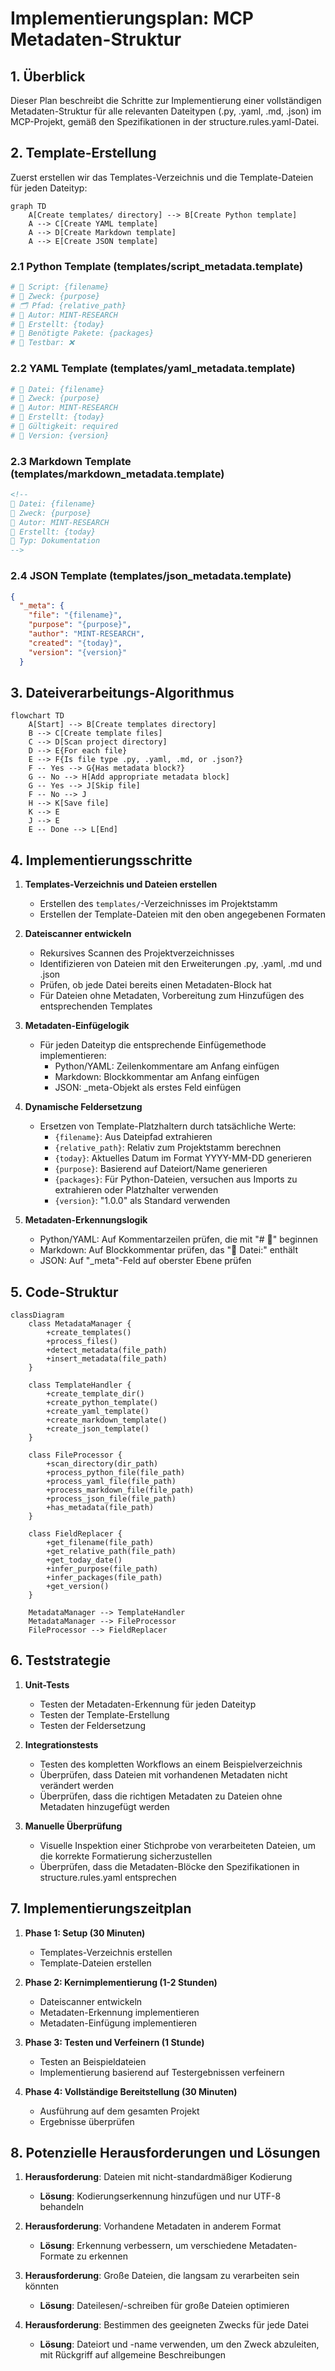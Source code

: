 # Implementierungsplan: MCP Metadaten-Struktur

## 1. Überblick

Dieser Plan beschreibt die Schritte zur Implementierung einer vollständigen Metadaten-Struktur für alle relevanten Dateitypen (.py, .yaml, .md, .json) im MCP-Projekt, gemäß den Spezifikationen in der structure.rules.yaml-Datei.

## 2. Template-Erstellung

Zuerst erstellen wir das Templates-Verzeichnis und die Template-Dateien für jeden Dateityp:

```mermaid
graph TD
    A[Create templates/ directory] --> B[Create Python template]
    A --> C[Create YAML template]
    A --> D[Create Markdown template]
    A --> E[Create JSON template]
```

### 2.1 Python Template (templates/script_metadata.template)

```python
# 📄 Script: {filename}
# 🔧 Zweck: {purpose}
# 🗂 Pfad: {relative_path}
# 👤 Autor: MINT-RESEARCH
# 📅 Erstellt: {today}
# 🧱 Benötigte Pakete: {packages}
# 🧪 Testbar: ❌

```

### 2.2 YAML Template (templates/yaml_metadata.template)

```yaml
# 📄 Datei: {filename}
# 🔧 Zweck: {purpose}
# 👤 Autor: MINT-RESEARCH
# 📅 Erstellt: {today}
# 📘 Gültigkeit: required
# 🧱 Version: {version}

```

### 2.3 Markdown Template (templates/markdown_metadata.template)

```markdown
<!-- 
📄 Datei: {filename}
🔧 Zweck: {purpose}
👤 Autor: MINT-RESEARCH
📅 Erstellt: {today}
📘 Typ: Dokumentation
-->

```

### 2.4 JSON Template (templates/json_metadata.template)

```json
{
  "_meta": {
    "file": "{filename}",
    "purpose": "{purpose}",
    "author": "MINT-RESEARCH",
    "created": "{today}",
    "version": "{version}"
  }
```

## 3. Dateiverarbeitungs-Algorithmus

```mermaid
flowchart TD
    A[Start] --> B[Create templates directory]
    B --> C[Create template files]
    C --> D[Scan project directory]
    D --> E{For each file}
    E --> F{Is file type .py, .yaml, .md, or .json?}
    F -- Yes --> G{Has metadata block?}
    G -- No --> H[Add appropriate metadata block]
    G -- Yes --> J[Skip file]
    F -- No --> J
    H --> K[Save file]
    K --> E
    J --> E
    E -- Done --> L[End]
```

## 4. Implementierungsschritte

1. **Templates-Verzeichnis und Dateien erstellen**
   - Erstellen des `templates/`-Verzeichnisses im Projektstamm
   - Erstellen der Template-Dateien mit den oben angegebenen Formaten

2. **Dateiscanner entwickeln**
   - Rekursives Scannen des Projektverzeichnisses
   - Identifizieren von Dateien mit den Erweiterungen .py, .yaml, .md und .json
   - Prüfen, ob jede Datei bereits einen Metadaten-Block hat
   - Für Dateien ohne Metadaten, Vorbereitung zum Hinzufügen des entsprechenden Templates

3. **Metadaten-Einfügelogik**
   - Für jeden Dateityp die entsprechende Einfügemethode implementieren:
     - Python/YAML: Zeilenkommentare am Anfang einfügen
     - Markdown: Blockkommentar am Anfang einfügen
     - JSON: _meta-Objekt als erstes Feld einfügen

4. **Dynamische Feldersetzung**
   - Ersetzen von Template-Platzhaltern durch tatsächliche Werte:
     - `{filename}`: Aus Dateipfad extrahieren
     - `{relative_path}`: Relativ zum Projektstamm berechnen
     - `{today}`: Aktuelles Datum im Format YYYY-MM-DD generieren
     - `{purpose}`: Basierend auf Dateiort/Name generieren
     - `{packages}`: Für Python-Dateien, versuchen aus Imports zu extrahieren oder Platzhalter verwenden
     - `{version}`: "1.0.0" als Standard verwenden

5. **Metadaten-Erkennungslogik**
   - Python/YAML: Auf Kommentarzeilen prüfen, die mit "# 📄" beginnen
   - Markdown: Auf Blockkommentar prüfen, das "📄 Datei:" enthält
   - JSON: Auf "_meta"-Feld auf oberster Ebene prüfen

## 5. Code-Struktur

```mermaid
classDiagram
    class MetadataManager {
        +create_templates()
        +process_files()
        +detect_metadata(file_path)
        +insert_metadata(file_path)
    }
    
    class TemplateHandler {
        +create_template_dir()
        +create_python_template()
        +create_yaml_template()
        +create_markdown_template()
        +create_json_template()
    }
    
    class FileProcessor {
        +scan_directory(dir_path)
        +process_python_file(file_path)
        +process_yaml_file(file_path)
        +process_markdown_file(file_path)
        +process_json_file(file_path)
        +has_metadata(file_path)
    }
    
    class FieldReplacer {
        +get_filename(file_path)
        +get_relative_path(file_path)
        +get_today_date()
        +infer_purpose(file_path)
        +infer_packages(file_path)
        +get_version()
    }
    
    MetadataManager --> TemplateHandler
    MetadataManager --> FileProcessor
    FileProcessor --> FieldReplacer
```

## 6. Teststrategie

1. **Unit-Tests**
   - Testen der Metadaten-Erkennung für jeden Dateityp
   - Testen der Template-Erstellung
   - Testen der Feldersetzung

2. **Integrationstests**
   - Testen des kompletten Workflows an einem Beispielverzeichnis
   - Überprüfen, dass Dateien mit vorhandenen Metadaten nicht verändert werden
   - Überprüfen, dass die richtigen Metadaten zu Dateien ohne Metadaten hinzugefügt werden

3. **Manuelle Überprüfung**
   - Visuelle Inspektion einer Stichprobe von verarbeiteten Dateien, um die korrekte Formatierung sicherzustellen
   - Überprüfen, dass die Metadaten-Blöcke den Spezifikationen in structure.rules.yaml entsprechen

## 7. Implementierungszeitplan

1. **Phase 1: Setup (30 Minuten)**
   - Templates-Verzeichnis erstellen
   - Template-Dateien erstellen

2. **Phase 2: Kernimplementierung (1-2 Stunden)**
   - Dateiscanner entwickeln
   - Metadaten-Erkennung implementieren
   - Metadaten-Einfügung implementieren

3. **Phase 3: Testen und Verfeinern (1 Stunde)**
   - Testen an Beispieldateien
   - Implementierung basierend auf Testergebnissen verfeinern

4. **Phase 4: Vollständige Bereitstellung (30 Minuten)**
   - Ausführung auf dem gesamten Projekt
   - Ergebnisse überprüfen

## 8. Potenzielle Herausforderungen und Lösungen

1. **Herausforderung**: Dateien mit nicht-standardmäßiger Kodierung
   - **Lösung**: Kodierungserkennung hinzufügen und nur UTF-8 behandeln

2. **Herausforderung**: Vorhandene Metadaten in anderem Format
   - **Lösung**: Erkennung verbessern, um verschiedene Metadaten-Formate zu erkennen

3. **Herausforderung**: Große Dateien, die langsam zu verarbeiten sein könnten
   - **Lösung**: Dateilesen/-schreiben für große Dateien optimieren

4. **Herausforderung**: Bestimmen des geeigneten Zwecks für jede Datei
   - **Lösung**: Dateiort und -name verwenden, um den Zweck abzuleiten, mit Rückgriff auf allgemeine Beschreibungen
